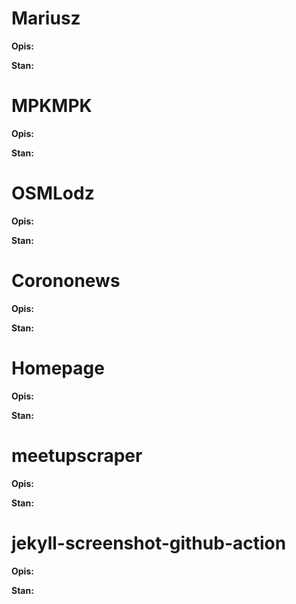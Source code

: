 # Mariusz

**Opis:**

**Stan:**


# MPKMPK

**Opis:**

**Stan:**


# OSMLodz

**Opis:**

**Stan:**


# Corononews

**Opis:**

**Stan:**


# Homepage

**Opis:**

**Stan:**


# meetupscraper

**Opis:**

**Stan:**

# jekyll-screenshot-github-action


**Opis:**

**Stan:**
